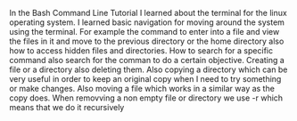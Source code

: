 In the Bash Command Line Tutorial I learned about the terminal for the linux operating system. I learned basic navigation for moving around the system using the terminal. For example the command to enter into a file and view the files in it and move to the previous directory or the home directory also how to access hidden files and directories.
How to search for a specific command also search for the comman to do a certain objective.
Creating a file or a directory also deleting them. Also copying a directory which can be very useful in order to keep an original copy when I need to try something or make changes. Also moving a file which works in a similar way as the copy does.
When removving a non empty file or directory we use -r which means that we do it recursively